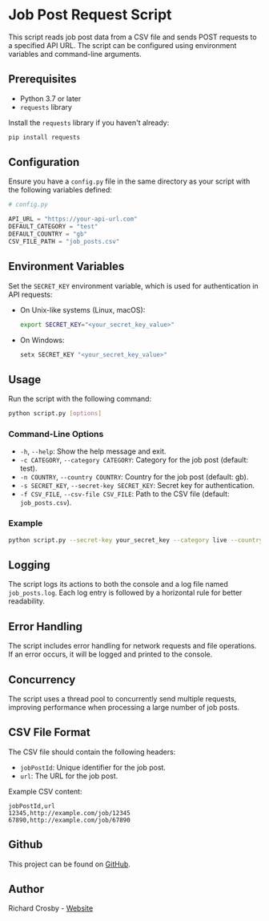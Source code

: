 # Job Post Request Script

This script reads job post data from a CSV file and sends POST requests to a specified API URL. The script can be configured using environment variables and command-line arguments.

## Prerequisites

- Python 3.7 or later
- `requests` library

Install the `requests` library if you haven't already:

```bash
pip install requests
```

## Configuration

Ensure you have a `config.py` file in the same directory as your script with the following variables defined:

```python
# config.py

API_URL = "https://your-api-url.com"
DEFAULT_CATEGORY = "test"
DEFAULT_COUNTRY = "gb"
CSV_FILE_PATH = "job_posts.csv"
```

## Environment Variables

Set the `SECRET_KEY` environment variable, which is used for authentication in API requests:

- On Unix-like systems (Linux, macOS):

    ```bash
    export SECRET_KEY="<your_secret_key_value>"
    ```

- On Windows:

    ```bash
    setx SECRET_KEY "<your_secret_key_value>"
    ```

## Usage

Run the script with the following command:

```bash
python script.py [options]
```

### Command-Line Options

- `-h`, `--help`: Show the help message and exit.
- `-c CATEGORY`, `--category CATEGORY`: Category for the job post (default: test).
- `-n COUNTRY`, `--country COUNTRY`: Country for the job post (default: gb).
- `-s SECRET_KEY`, `--secret-key SECRET_KEY`: Secret key for authentication.
- `-f CSV_FILE`, `--csv-file CSV_FILE`: Path to the CSV file (default: `job_posts.csv`).

### Example

```bash
python script.py --secret-key your_secret_key --category live --country us --csv-file my_job_posts.csv
```

## Logging

The script logs its actions to both the console and a log file named `job_posts.log`. Each log entry is followed by a horizontal rule for better readability.

## Error Handling

The script includes error handling for network requests and file operations. If an error occurs, it will be logged and printed to the console.

## Concurrency

The script uses a thread pool to concurrently send multiple requests, improving performance when processing a large number of job posts.

## CSV File Format

The CSV file should contain the following headers:

- `jobPostId`: Unique identifier for the job post.
- `url`: The URL for the job post.

Example CSV content:

```csv
jobPostId,url
12345,http://example.com/job/12345
67890,http://example.com/job/67890
```

## Github

This project can be found on [GitHub](https://github.com/crozuk/bulkJobMining).

## Author

Richard Crosby - [Website](https://richardcrosby.co.uk)

